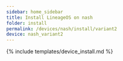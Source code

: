 ```yaml
---
sidebar: home_sidebar
title: Install LineageOS on nash
folder: install
permalink: /devices/nash/install/variant2
device: nash_variant2
---
```

{% include templates/device_install.md %}
